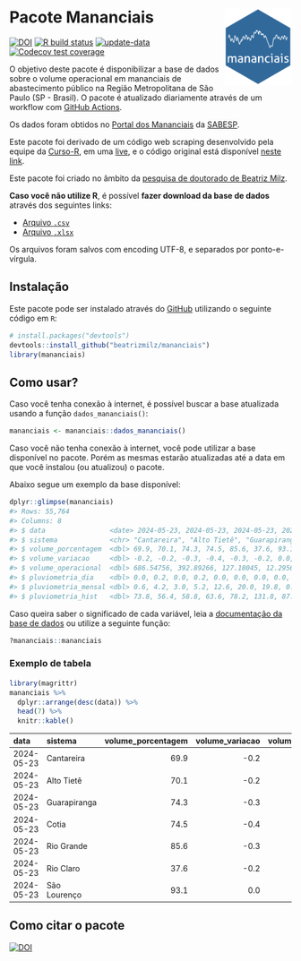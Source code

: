 
<!-- README.md is generated from README.Rmd. Please edit that file -->

# Pacote Mananciais <img src="man/figures/hexlogo.png" align="right" width = "120px"/>

<!-- badges: start -->

[![DOI](https://zenodo.org/badge/DOI/10.5281/zenodo.4733056.svg)](https://doi.org/10.5281/zenodo.4733056)
[![R build
status](https://github.com/beatrizmilz/mananciais/workflows/R-CMD-check/badge.svg)](https://github.com/beatrizmilz/mananciais/actions)
[![update-data](https://github.com/beatrizmilz/mananciais/actions/workflows/2-update_data.yaml/badge.svg)](https://github.com/beatrizmilz/mananciais/actions/workflows/2-update_data.yaml)
[![Codecov test
coverage](https://codecov.io/gh/beatrizmilz/mananciais/branch/master/graph/badge.svg)](https://codecov.io/gh/beatrizmilz/mananciais?branch=master)
<!-- badges: end -->

O objetivo deste pacote é disponibilizar a base de dados sobre o volume
operacional em mananciais de abastecimento público na Região
Metropolitana de São Paulo (SP - Brasil). O pacote é atualizado
diariamente através de um workflow com [GitHub
Actions](https://github.com/beatrizmilz/mananciais/actions).

Os dados foram obtidos no [Portal dos
Mananciais](http://mananciais.sabesp.com.br/Situacao) da
[SABESP](http://site.sabesp.com.br/site/Default.aspx).

Este pacote foi derivado de um código web scraping desenvolvido pela
equipe da [Curso-R](https://www.curso-r.com/), em uma
[live](https://youtu.be/jvZIxrMmOcQ), e o código original está
disponível [neste
link](https://github.com/curso-r/lives/blob/master/drafts/20200730_scraper_sabesp.R).

Este pacote foi criado no âmbito da [pesquisa de doutorado de Beatriz
Milz](https://beatrizmilz.github.io/tese/).

**Caso você não utilize R**, é possível **fazer download da base de
dados** através dos seguintes links:

- [Arquivo
  `.csv`](https://github.com/beatrizmilz/mananciais/raw/master/inst/extdata/mananciais.csv)
- [Arquivo
  `.xlsx`](https://github.com/beatrizmilz/mananciais/blob/master/inst/extdata/mananciais.xlsx?raw=true)

Os arquivos foram salvos com encoding UTF-8, e separados por
ponto-e-vírgula.

## Instalação

Este pacote pode ser instalado através do [GitHub](https://github.com/)
utilizando o seguinte código em `R`:

``` r
# install.packages("devtools")
devtools::install_github("beatrizmilz/mananciais")
library(mananciais)
```

## Como usar?

Caso você tenha conexão à internet, é possível buscar a base atualizada
usando a função `dados_mananciais()`:

``` r
mananciais <- mananciais::dados_mananciais() 
```

Caso você não tenha conexão à internet, você pode utilizar a base
disponível no pacote. Porém as mesmas estarão atualizadas até a data em
que você instalou (ou atualizou) o pacote.

Abaixo segue um exemplo da base disponível:

``` r
dplyr::glimpse(mananciais)
#> Rows: 55,764
#> Columns: 8
#> $ data                <date> 2024-05-23, 2024-05-23, 2024-05-23, 2024-05-23, 2…
#> $ sistema             <chr> "Cantareira", "Alto Tietê", "Guarapiranga", "Cotia…
#> $ volume_porcentagem  <dbl> 69.9, 70.1, 74.3, 74.5, 85.6, 37.6, 93.1, 70.1, 70…
#> $ volume_variacao     <dbl> -0.2, -0.2, -0.3, -0.4, -0.3, -0.2, 0.0, -0.1, -0.…
#> $ volume_operacional  <dbl> 686.54756, 392.89266, 127.18045, 12.29561, 96.0276…
#> $ pluviometria_dia    <dbl> 0.0, 0.2, 0.0, 0.2, 0.0, 0.0, 0.0, 0.0, 0.0, 0.0, …
#> $ pluviometria_mensal <dbl> 0.6, 4.2, 3.0, 5.2, 12.6, 20.0, 19.8, 0.6, 4.0, 3.…
#> $ pluviometria_hist   <dbl> 73.8, 56.4, 58.8, 63.6, 78.2, 131.8, 87.6, 73.8, 5…
```

Caso queira saber o significado de cada variável, leia a [documentação
da base de
dados](https://beatrizmilz.github.io/mananciais/reference/mananciais.html)
ou utilize a seguinte função:

``` r
?mananciais::mananciais
```

### Exemplo de tabela

``` r
library(magrittr)
mananciais %>% 
  dplyr::arrange(desc(data)) %>% 
  head(7) %>%
  knitr::kable()
```

| data       | sistema      | volume_porcentagem | volume_variacao | volume_operacional | pluviometria_dia | pluviometria_mensal | pluviometria_hist |
|:-----------|:-------------|-------------------:|----------------:|-------------------:|-----------------:|--------------------:|------------------:|
| 2024-05-23 | Cantareira   |               69.9 |            -0.2 |          686.54756 |              0.0 |                 0.6 |              73.8 |
| 2024-05-23 | Alto Tietê   |               70.1 |            -0.2 |          392.89266 |              0.2 |                 4.2 |              56.4 |
| 2024-05-23 | Guarapiranga |               74.3 |            -0.3 |          127.18045 |              0.0 |                 3.0 |              58.8 |
| 2024-05-23 | Cotia        |               74.5 |            -0.4 |           12.29561 |              0.2 |                 5.2 |              63.6 |
| 2024-05-23 | Rio Grande   |               85.6 |            -0.3 |           96.02763 |              0.0 |                12.6 |              78.2 |
| 2024-05-23 | Rio Claro    |               37.6 |            -0.2 |            5.14125 |              0.0 |                20.0 |             131.8 |
| 2024-05-23 | São Lourenço |               93.1 |             0.0 |           82.69406 |              0.0 |                19.8 |              87.6 |

## Como citar o pacote

[![DOI](https://zenodo.org/badge/DOI/10.5281/zenodo.4733056.svg)](https://doi.org/10.5281/zenodo.4733056)
